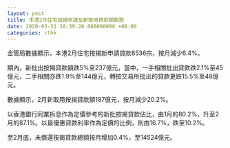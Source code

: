 ```yaml
---
layout: post
title: 本港2月住宅按揭申請及新取用貸款額都跌
date: 2020-03-31 18:39:28.000000000 +08:00
categories: rthk
---
```


金管局數據顯示，本港2月住宅按揭新申請貸款8536宗，按月減少6.4%。

期內，新批出按揭貸款額跌5%至237億元，當中，一手相關批出貸款跌2.1%至45億元，二手相關亦跌1.9%至144億元，轉按交易所批出的貸款更跌15.5%至48億元。

數據顯示，2月新取用按揭貸款額187億元，按月減少20.2%。

以香港銀行同業拆息作為定價參考的新批按揭貸款佔比，由1月的80.2%，升至2月的87.1%。以最優惠貸款利率作為定價的比例，則由16.7%，跌至10.2%。

至2月底，未償還按揭貸款總額按月增加0.4%，至14524億元。
